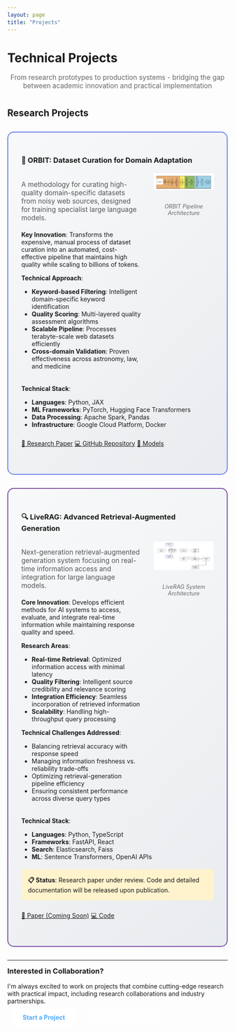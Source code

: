 ```yaml
---
layout: page
title: "Projects"
---
```


# Technical Projects

<p class="md" style="font-size: 1.1em; color: #666; margin-bottom: 40px; text-align: center;">
From research prototypes to production systems - bridging the gap between academic innovation and practical implementation
</p>

## Research Projects

<div class="md" markdown="1" style="border: 2px solid #667eea; border-radius: 15px; padding: 30px; margin: 30px 0; background: linear-gradient(135deg, #f8f9fa 0%, #e9ecef 100%);">

### 🚀 ORBIT: Dataset Curation for Domain Adaptation

<div style="display: grid; grid-template-columns: 2fr 1fr; gap: 30px; margin: 20px 0;" class="project-grid">
<div>
<p style="font-size: 1.1em; color: #555; margin-bottom: 20px;">
A methodology for curating high-quality domain-specific datasets from noisy web sources, designed for training specialist large language models.
</p>

**Key Innovation**: Transforms the expensive, manual process of dataset curation into an automated, cost-effective pipeline that maintains high quality while scaling to billions of tokens.

**Technical Approach**:
- **Keyword-based Filtering**: Intelligent domain-specific keyword identification
- **Quality Scoring**: Multi-layered quality assessment algorithms
- **Scalable Pipeline**: Processes terabyte-scale web datasets efficiently
- **Cross-domain Validation**: Proven effectiveness across astronomy, law, and medicine

 
</div>

<div style="text-align: center;">
<img class="rounded bordered" src="/assets/images/orbit-architecture.png" alt="ORBIT Architecture" style="width: 100%; max-width: 300px; margin-bottom: 15px;" loading="lazy" decoding="async">
<p style="font-size: 0.9em; color: #666; font-style: italic;">ORBIT Pipeline Architecture</p>
</div>
</div>

**Technical Stack**:
- **Languages**: Python, JAX
- **ML Frameworks**: PyTorch, Hugging Face Transformers
- **Data Processing**: Apache Spark, Pandas
- **Infrastructure**: Google Cloud Platform, Docker

<div style="margin: 25px 0;">
<a class="btn paper" href="https://arxiv.org/abs/2412.14436">📄 Research Paper</a>
<a class="btn code" href="https://github.com/ModeEric/ORBIT-Llama">💻 GitHub Repository</a>
<a class="btn model" href="https://huggingface.co/ericmofre23/ORBIT-Llama-3-8b">🤗 Models</a>
</div>

</div>

<div class="md" markdown="1" style="border: 2px solid #764ba2; border-radius: 15px; padding: 30px; margin: 30px 0; background: linear-gradient(135deg, #f8f9fa 0%, #e9ecef 100%);">

### 🔍 LiveRAG: Advanced Retrieval-Augmented Generation

<div style="display: grid; grid-template-columns: 2fr 1fr; gap: 30px; margin: 20px 0;">
<div>
<p style="font-size: 1.1em; color: #555; margin-bottom: 20px;">
Next-generation retrieval-augmented generation system focusing on real-time information access and integration for large language models.
</p>

**Core Innovation**: Develops efficient methods for AI systems to access, evaluate, and integrate real-time information while maintaining response quality and speed.

**Research Areas**:
- **Real-time Retrieval**: Optimized information access with minimal latency
- **Quality Filtering**: Intelligent source credibility and relevance scoring
- **Integration Efficiency**: Seamless incorporation of retrieved information
- **Scalability**: Handling high-throughput query processing

**Technical Challenges Addressed**:
- Balancing retrieval accuracy with response speed
- Managing information freshness vs. reliability trade-offs
- Optimizing retrieval-generation pipeline efficiency
- Ensuring consistent performance across diverse query types
</div>

<div style="text-align: center;">
<img class="rounded bordered" src="/assets/images/liverag-system.png" alt="LiveRAG System" style="width: 100%; max-width: 300px; margin-bottom: 15px;" loading="lazy" decoding="async">
<p style="font-size: 0.9em; color: #666; font-style: italic;">LiveRAG System Architecture</p>
</div>
</div>

**Technical Stack**:
- **Languages**: Python, TypeScript
- **Frameworks**: FastAPI, React
- **Search**: Elasticsearch, Faiss
- **ML**: Sentence Transformers, OpenAI APIs

<div style="background: #fff3cd; padding: 15px; border-radius: 5px; margin: 20px 0;">
<strong>📋 Status</strong>: Research paper under review. Code and detailed documentation will be released upon publication.
</div>

<div style="margin: 25px 0;">
<a class="btn paper" href="#">📄 Paper (Coming Soon)</a>
<a class="btn code" href="https://github.com/ModeEric/UIUC-RAGents-LiveRAG">💻 Code</a>
</div>

</div>

 

---

<div class="accent-band">
<h3 style="margin-top: 0;">Interested in Collaboration?</h3>
<p style="margin-bottom: 20px;">I'm always excited to work on projects that combine cutting-edge research with practical impact, including research collaborations and industry partnerships.</p>
<div style="margin-top: 20px;">
<a href="mailto:ericmodesitt89@gmail.com" style="background: white; color: #4facfe; padding: 12px 25px; text-decoration: none; border-radius: 5px; font-weight: bold; margin: 0 10px;">Start a Project</a>
<a href="https://github.com/ModeEric" style="background: rgba(255,255,255,0.2); color: white; padding: 12px 25px; text-decoration: none; border-radius: 5px; font-weight: bold; margin: 0 10px;">View All Projects</a>
</div>
</div> 
